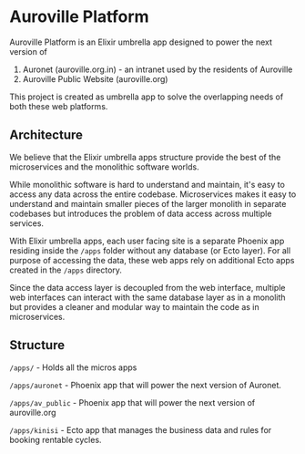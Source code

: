 # Auroville Platform

Auroville Platform is an Elixir umbrella app designed to power the next version of
1. Auronet (auroville.org.in) - an intranet used by the residents of Auroville
2. Auroville Public Website (auroville.org)

This project is created as umbrella app to solve the overlapping needs of both these
web platforms.

## Architecture
We believe that the Elixir umbrella apps structure provide the best of the microservices
and the monolithic software worlds.

While monolithic software is hard to understand and maintain, it's easy to access any data
across the entire codebase. Microservices makes it easy to understand and maintain smaller
pieces of the larger monolith in separate codebases but introduces the problem of data access across
multiple services.

With Elixir umbrella apps, each user facing site is a separate Phoenix app residing inside the
`/apps` folder without any database (or Ecto layer). For all purpose of accessing the data, these
web apps rely on additional Ecto apps created in the `/apps` directory.

Since the data access layer is decoupled from the web interface, multiple web interfaces can
interact with the same database layer as in a monolith but provides a cleaner and modular way to
maintain the code as in microservices.


## Structure

`/apps/` - Holds all the micros apps

`/apps/auronet` - Phoenix app that will power the next version of Auronet.

`/apps/av_public` - Phoenix app that will power the next version of auroville.org

`/apps/kinisi` - Ecto app that manages the business data and rules for booking rentable cycles.
